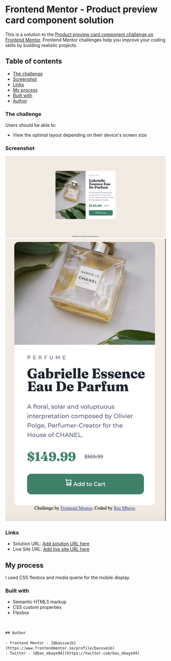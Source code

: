 # Frontend Mentor - Product preview card component solution

This is a solution to the [Product preview card component challenge on Frontend Mentor](https://www.frontendmentor.io/challenges/product-preview-card-component-GO7UmttRfa). Frontend Mentor challenges help you improve your coding skills by building realistic projects. 

## Table of contents


  - [The challenge](#the-challenge)
  - [Screenshot](#screenshot)
  - [Links](#links)
  - [My process](#my-process)
  - [Built with](#built-with)
  - [Author](#author)
 



### The challenge

Users should be able to:

- View the optimal layout depending on their device's screen size


### Screenshot

![](./images/Schermata%202024-01-21%20alle%2019.01.54.png)
![](./images/Schermata%202024-01-21%20alle%2019.10.18.png)



### Links

- Solution URL: [Add solution URL here](https://your-solution-url.com)
- Live Site URL: [Add live site URL here](https://your-live-site-url.com)

## My process

I used CSS flexbox and media querie for the mobile display.

### Built with

- Semantic HTML5 markup
- CSS custom properties
- Flexbox



```


## Author

- Frontend Mentor - [@bassveib](https://www.frontendmentor.io/profile/bassveib)
- Twitter - [@bas_mbaye94](https://twitter.com/bas_mbaye94)


